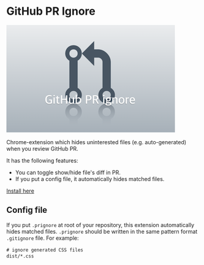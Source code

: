 # GitHub PR Ignore

![tile](title_440x280.png)

Chrome-extension which hides uninterested files (e.g. auto-generated) when you review GitHub PR.

It has the following features:

* You can toggle show/hide file's diff in PR.
* If you put a config file, it automatically hides matched files.

[Install here](https://chrome.google.com/webstore/detail/github-pr-ignore/gpcifcdmiplinlnenjfnbpmomkdehogc)


## Config file

If you put `.prignore` at root of your repository, this extension automatically hides matched files.
`.prignore` should be written in the same pattern format `.gitignore` file.
For example:

```
# ignore generated CSS files
dist/*.css
```


